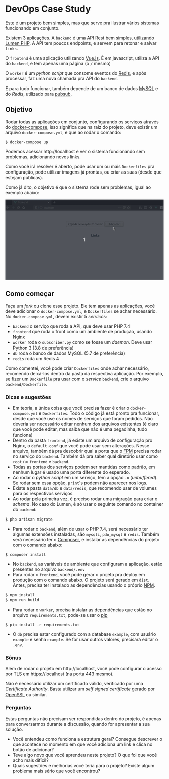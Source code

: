 # DevOps Case Study

Este é um projeto bem simples, mas que serve pra
ilustrar vários sistemas funcionando em conjunto.

Existem 3 aplicações. A `backend`
é uma API Rest bem simples, utilizando [Lumen PHP](https://lumen.laravel.com/). A API tem poucos endpoints, e servem para retonar e salvar `links`.

O `frontend` é uma aplicação utilizando
[Vue.js](). É em javascript, utiliza a API do `backend`, e tem apenas uma página (o `/` mesmo)

O `worker` é um _python script_ que  consome eventos do [Redis](https://redis.io/), e após processar, faz uma nova chamada pra API do `backend`.

E para tudo funcionar, também depende de um
banco de dados [MySQL](https://www.mysql.com/) e do _Redis_, utilizado para [pubsub](https://redis.io/topics/pubsub).

## Objetivo

Rodar todas as aplicações em conjunto, configurando os serviços através do [docker-compose](https://docs.docker.com/compose/), isso significa que na raiz do projeto, deve existir um arquivo `docker-compose.yml`, e que ao rodar o comando:

```
$ docker-compose up
```

Podemos acessar http://localhost e ver o sistema funcionando sem problemas, adicionando novos links.

Como você irá resolver é aberto, pode usar um ou
mais `Dockerfiles` pra configuração, pode utilizar imagens já prontas, ou criar as suas (desde que estejam públicas).

Como já dito, o objetivo é que o sistema rode sem problemas, igual ao exemplo abaixo:

![Exemplo](img/example.gif)


## Como começar

Faça um _fork_ ou clone esse projeto. Ele tem apenas as aplicações, você deve adicionar o `docker-compose.yml`, e `Dockerfiles` se achar necessário. No `docker-compose.yml`, devem existir 5 _services_:

- `backend` o serviço que roda a API, que deve usar PHP 7.4
- `frontend` que roda o front como um ambiente de produção, usando [Nginx](https://nginx.org/)
- `worker` roda o `subscriber.py` como se fosse um _daemon_. Deve usar Python 3 (3.8 de preferência)
- `db` roda o banco de dados MySQL (5.7 de preferência)
- `redis` roda um Redis 4

Como comentei, você pode criar `Dockerfiles` onde achar necessário, recomendo deixá-los dentro da pasta da respectiva aplicação. Por exemplo, se fizer um `Dockerfile` pra usar com o _service_ `backend`, crie o arquivo `backend/Dockerfile`.

### Dicas e sugestões

- Em teoria, a única coisa que você precisa fazer é criar o `docker-compose.yml` e `Dockerfiles`. Todo o código já está pronto pra funcionar, desde que você use os nomes de serviços que foram pedidos. Não deveria ser necessário editar nenhum dos arquivos existentes (é claro que você pode editar, mas saiba que não é uma pegadinha, tudo funciona)
- Dentro da pasta `frontend`, já existe um arquivo de configuração pro Nginx, o `default.conf` que você pode usar sem alterações. Nesse arquivo, também dá pra descobrir qual a porta que o [FPM](https://php-fpm.org/) precisa rodar no serviço do `backend`. Também dá pra saber qual diretório usar como `root` no `frontend` e `backend`.
- Todas as portas dos serviços podem ser mantidas como padrão, em nenhum lugar é usado uma porta diferente do esperado.
- Ao rodar o _python script_ em um serviço, tem a opção `-u` (_unbuffered_). Se rodar sem essa opção, `print`'s podem não aparecer nos logs.
- Existe a pasta `data/db` e `data/redis`, que recomendo usar de volumes para os respectivos serviços.
- Ao rodar pela primeira vez, é preciso rodar uma migração para criar o _schema_. No caso do Lumen, é só usar o seguinte comando no container do `backend`:
```
$ php artisan migrate
```
- Para rodar o `backend`, além de usar o PHP 7.4, será necessário ter algumas extensões instaladas, são `mysqli`, `pdo_mysql` e `redis`. Também será necessário ter o [Composer](https://getcomposer.org/), e instalar as dependências do projeto com o comando abaixo:
```
$ composer install
```
- No `backend`, as variáveis de ambiente que 
configuram a aplicação, estão presentes no
arquivo `backend/.env`
- Para rodar o `frontend`, você pode gerar o projeto pra deploy em produção com o comando abaixo. O projeto será gerado em `dist`. Antes, precisa ter instalado as dependências usando o próprio [NPM](https://www.npmjs.com/).
```
$ npm install
$ npm run build
```
- Para rodar o `worker`, precisa instalar as dependências que estão no arquivo `requirements.txt`, pode-se usar o [pip](https://pip.pypa.io/en/stable/)
```
$ pip install -r requirements.txt
```
- O `db` precisa estar configurado com a database `example`, com usuário `example` e senha `example`. Se for usar outros valores, precisará editar o `.env`.

### Bônus
Além de rodar o projeto em http://localhost, você pode configurar o acesso por TLS em https://localhost (na porta 443 mesmo).

Não é necessário utilizar um certificado válido, verificado por uma _Certificate Authority_. Basta utilizar um _self signed certificate_ gerado por [OpenSSL](https://www.openssl.org/) ou similar.

### Perguntas
Estas perguntas não precisam ser respondidas dentro do projeto, é apenas para conversarmos durante a discussão, quando
for apresentar a sua solução.
- Você entendeu como funciona a estrutura geral? Consegue descrever o que acontece
no momento em que você adiciona um link e clica no botão de adicionar?
- Teve algo novo que você aprendeu neste projeto? O que foi que você acho
mais difícil?
- Quais sugestões e melhorias você teria para o projeto? Existe algum problema
mais sério que você encontrou?
